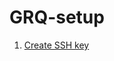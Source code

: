 # GRQ-setup
1. [Create SSH key](https://docs.github.com/en/authentication/connecting-to-github-with-ssh)
